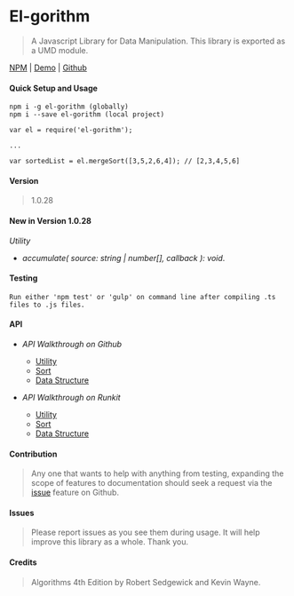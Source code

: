 # El-gorithm 
>   A Javascript Library for Data Manipulation.
    This library is exported as a UMD module.

[NPM](https://www.npmjs.com/package/el-gorithm) | [Demo](https://npm.runkit.com/el-gorithm) | [Github](https://github.com/koficodedat/el-gorithm)

#### Quick Setup and Usage
    npm i -g el-gorithm (globally)
    npm i --save el-gorithm (local project)
    
    var el = require('el-gorithm');
    
    ...
    
    var sortedList = el.mergeSort([3,5,2,6,4]); // [2,3,4,5,6]
    
#### Version
>    1.0.28

#### New in Version 1.0.28
_Utility_
- _accumulate( source: string | number[], callback ): void_.
  
#### Testing
    Run either 'npm test' or 'gulp' on command line after compiling .ts files to .js files.

#### API
- _API Walkthrough on Github_
    - [Utility](./doc/utility.md)
    - [Sort](./doc/sort.md)
    - [Data Structure](./doc/data-structure.md)

- _API Walkthrough on Runkit_
   - [Utility](https://npm.runkit.com/el-gorithm/doc/utility.md)
   - [Sort](https://npm.runkit.com/el-gorithm/doc/sort.md)
   - [Data Structure](https://npm.runkit.com/el-gorithm/doc/data-structure.md)
    
#### Contribution
>   Any one that wants to help with anything 
    from testing, expanding the scope of features to documentation 
    should seek a request via the [issue](https://github.com/koficodedat/el-gorithm/issues) feature on Github.
    
#### Issues
>   Please report issues as you see them during usage. It will help improve this library as a whole.
    Thank you.
    
#### Credits
>   Algorithms 4th Edition by Robert Sedgewick and Kevin Wayne.
